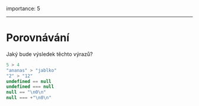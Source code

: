 importance: 5

---

# Porovnávání

Jaký bude výsledek těchto výrazů?

```js no-beautify
5 > 4
"ananas" > "jablko"
"2" > "12"
undefined == null
undefined === null
null == "\n0\n"
null === +"\n0\n"
```


